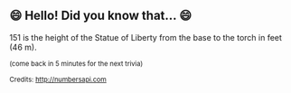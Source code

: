 ## :smile: Hello! Did you know that... :smile:
151 is the height of the Statue of Liberty from the base to the torch in feet (46 m).

<sup>(come back in 5 minutes for the next trivia)</sup>


<sup>Credits: http://numbersapi.com</sup>
